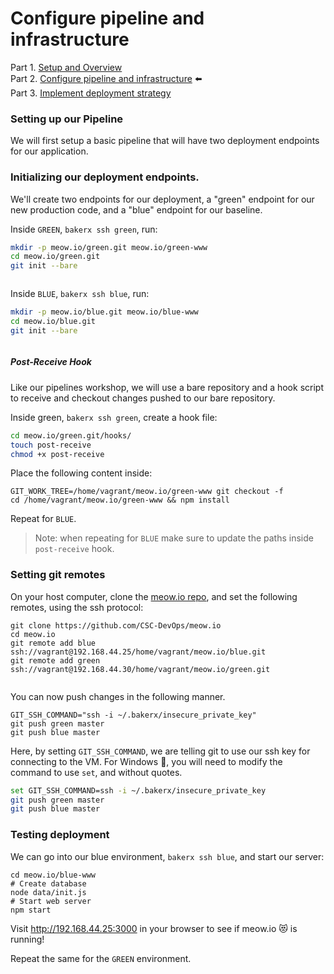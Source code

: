 <!--
targets:
    - type: bakerx
      name: green
    - type: bakerx
      name: blue
    - type: local
      name: local
-->


# Configure pipeline and infrastructure

Part 1. [Setup and Overview](README.md)   
Part 2. [Configure pipeline and infrastructure](Pipeline.md) ⬅️  
Part 3. [Implement deployment strategy](Deploy.md)  

### Setting up our Pipeline

We will first setup a basic pipeline that will have two deployment endpoints for our application.

### Initializing our deployment endpoints.

We'll create two endpoints for our deployment, a "green" endpoint for our new production code, and a "blue" endpoint for our baseline.

Inside `GREEN`, `bakerx ssh green`, run:

```bash
mkdir -p meow.io/green.git meow.io/green-www
cd meow.io/green.git
git init --bare
```

``` | {type: 'terminal', 'background-color': '#007036', target: 'green'} 
```

Inside `BLUE`, `bakerx ssh blue`, run:

```bash
mkdir -p meow.io/blue.git meow.io/blue-www
cd meow.io/blue.git
git init --bare
```

``` | {type: 'terminal', 'background-color': '#003670', target: 'blue'} 
```

##### Post-Receive Hook

Like our pipelines workshop, we will use a bare repository and a hook script to receive and checkout changes pushed to our bare repository.

Inside green, `bakerx ssh green`, create a hook file:

```bash
cd meow.io/green.git/hooks/
touch post-receive
chmod +x post-receive
```

Place the following content inside:

    GIT_WORK_TREE=/home/vagrant/meow.io/green-www git checkout -f
    cd /home/vagrant/meow.io/green-www && npm install

Repeat for `BLUE`.

> Note: when repeating for `BLUE` make sure to update the paths inside `post-receive` hook.

### Setting git remotes

On your host computer, clone the [meow.io repo](https://github.com/CSC-DevOps/meow.io), and set the following remotes, using the ssh protocol:

    git clone https://github.com/CSC-DevOps/meow.io
    cd meow.io
    git remote add blue ssh://vagrant@192.168.44.25/home/vagrant/meow.io/blue.git
    git remote add green ssh://vagrant@192.168.44.30/home/vagrant/meow.io/green.git


``` | {type: 'terminal', target: 'local'} 
```


You can now push changes in the following manner.

    GIT_SSH_COMMAND="ssh -i ~/.bakerx/insecure_private_key" 
    git push green master
    git push blue master

Here, by setting `GIT_SSH_COMMAND`, we are telling git to use our ssh key for connecting to the VM. For Windows 🔽, you will need to modify the command to use `set`, and without quotes.

```bash
set GIT_SSH_COMMAND=ssh -i ~/.bakerx/insecure_private_key
git push green master
git push blue master
```

### Testing deployment

We can go into our blue environment, `bakerx ssh blue`, and start our server:

```
cd meow.io/blue-www
# Create database
node data/init.js
# Start web server
npm start
```

Visit http://192.168.44.25:3000 in your browser to see if meow.io 😻 is running!

Repeat the same for the `GREEN` environment.